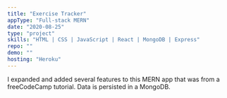 ```yaml
---
title: "Exercise Tracker"
appType: "Full-stack MERN"
date: "2020-08-25"
type: "project"
skills: "HTML | CSS | JavaScript | React | MongoDB | Express"
repo: ""
demo: ""
hosting: "Heroku"
---
```


I expanded and added several features to this MERN app that was from a freeCodeCamp tutorial. Data is persisted in a MongoDB.

